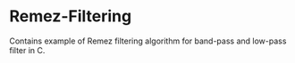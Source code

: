 # Remez-Filtering
Contains example of Remez filtering algorithm for band-pass and low-pass filter in C.
